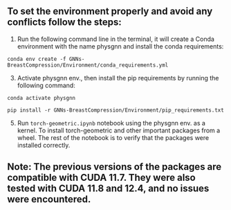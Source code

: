 ## To set the environment properly and avoid any conflicts follow the steps:
1. Run the following command line in the terminal, it will create a Conda environment with the name physgnn and install the conda requirements:
   
  `conda env create -f GNNs-BreastCompression/Environment/conda_requirements.yml`
  
3. Activate physgnn env., then install the pip requirements by running the following command:
   
  `conda activate physgnn`
  
  `pip install -r GNNs-BreastCompression/Environment/pip_requirements.txt`
  
5. Run `torch-geometric.ipynb` notebook using the physgnn env. as a kernel. To install torch-geometric and other important packages from a wheel. The rest of the notebook is to verify that the packages were installed correctly.

## Note: The previous versions of the packages are compatible with CUDA 11.7. They were also tested with CUDA 11.8 and 12.4, and no issues were encountered.
